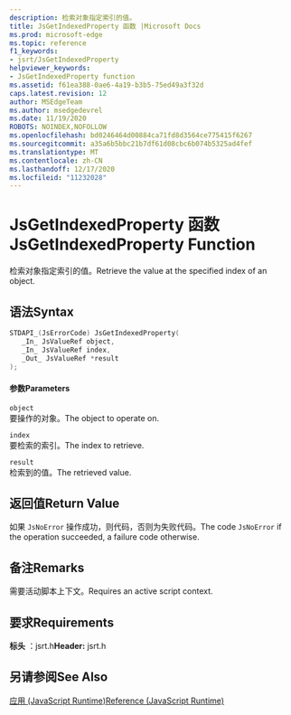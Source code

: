 ```yaml
---
description: 检索对象指定索引的值。
title: JsGetIndexedProperty 函数 |Microsoft Docs
ms.prod: microsoft-edge
ms.topic: reference
f1_keywords:
- jsrt/JsGetIndexedProperty
helpviewer_keywords:
- JsGetIndexedProperty function
ms.assetid: f61ea388-0ae6-4a19-b3b5-75ed49a3f32d
caps.latest.revision: 12
author: MSEdgeTeam
ms.author: msedgedevrel
ms.date: 11/19/2020
ROBOTS: NOINDEX,NOFOLLOW
ms.openlocfilehash: bd0246464d00884ca71fd8d3564ce775415f6267
ms.sourcegitcommit: a35a6b5bbc21b7df61d08cbc6b074b5325ad4fef
ms.translationtype: MT
ms.contentlocale: zh-CN
ms.lasthandoff: 12/17/2020
ms.locfileid: "11232028"
---
```

# <span data-ttu-id="fbabb-103">JsGetIndexedProperty 函数</span><span class="sxs-lookup"><span data-stu-id="fbabb-103">JsGetIndexedProperty Function</span></span>

<span data-ttu-id="fbabb-104">检索对象指定索引的值。</span><span class="sxs-lookup"><span data-stu-id="fbabb-104">Retrieve the value at the specified index of an object.</span></span>  
  
## <span data-ttu-id="fbabb-105">语法</span><span class="sxs-lookup"><span data-stu-id="fbabb-105">Syntax</span></span>  
  
```cpp  
STDAPI_(JsErrorCode) JsGetIndexedProperty(  
   _In_ JsValueRef object,  
   _In_ JsValueRef index,  
   _Out_ JsValueRef *result  
);  
```  
  
#### <span data-ttu-id="fbabb-106">参数</span><span class="sxs-lookup"><span data-stu-id="fbabb-106">Parameters</span></span>  
 `object`  
 <span data-ttu-id="fbabb-107">要操作的对象。</span><span class="sxs-lookup"><span data-stu-id="fbabb-107">The object to operate on.</span></span>  
  
 `index`  
 <span data-ttu-id="fbabb-108">要检索的索引。</span><span class="sxs-lookup"><span data-stu-id="fbabb-108">The index to retrieve.</span></span>  
  
 `result`  
 <span data-ttu-id="fbabb-109">检索到的值。</span><span class="sxs-lookup"><span data-stu-id="fbabb-109">The retrieved value.</span></span>  
  
## <span data-ttu-id="fbabb-110">返回值</span><span class="sxs-lookup"><span data-stu-id="fbabb-110">Return Value</span></span>  
 <span data-ttu-id="fbabb-111">如果 `JsNoError` 操作成功，则代码，否则为失败代码。</span><span class="sxs-lookup"><span data-stu-id="fbabb-111">The code `JsNoError` if the operation succeeded, a failure code otherwise.</span></span>  
  
## <span data-ttu-id="fbabb-112">备注</span><span class="sxs-lookup"><span data-stu-id="fbabb-112">Remarks</span></span>  
 <span data-ttu-id="fbabb-113">需要活动脚本上下文。</span><span class="sxs-lookup"><span data-stu-id="fbabb-113">Requires an active script context.</span></span>  
  
## <span data-ttu-id="fbabb-114">要求</span><span class="sxs-lookup"><span data-stu-id="fbabb-114">Requirements</span></span>  
 <span data-ttu-id="fbabb-115">**标头** ：jsrt.h</span><span class="sxs-lookup"><span data-stu-id="fbabb-115">**Header:** jsrt.h</span></span>  
  
## <span data-ttu-id="fbabb-116">另请参阅</span><span class="sxs-lookup"><span data-stu-id="fbabb-116">See Also</span></span>  
 [<span data-ttu-id="fbabb-117">应用 (JavaScript Runtime)</span><span class="sxs-lookup"><span data-stu-id="fbabb-117">Reference (JavaScript Runtime)</span></span>](../chakra-hosting/reference-javascript-runtime.md)
